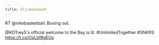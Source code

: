 ```yaml
---
title: Uliieee2Good
---
```


RT @nikebasketball: Boxing out.

@KDTrey5's official welcome to the Bay is lit. #UnlimitedTogether #SNKRS https://t.co/OsLbf8gEUs
